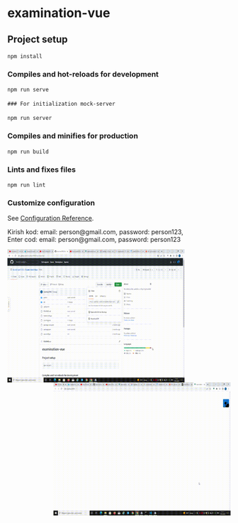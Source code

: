 # examination-vue

## Project setup
```
npm install
```

### Compiles and hot-reloads for development
```
npm run serve

### For initialization mock-server

npm run server
```

### Compiles and minifies for production
```
npm run build
```

### Lints and fixes files
```
npm run lint
```

### Customize configuration
See [Configuration Reference](https://cli.vuejs.org/config/).

<p align="bottom">Kirish kod: email: person@gmail.com, password: person123, <br/> Enter cod: email: person@gmail.com, password: person123</p>


<p><img align="left" alt="gif" src="https://github.com/Azizkhan1992/Exam-test-Vue/blob/main/Exam1.gif" width="400" height="300"/></p>
<p><img align="right" alt="gif" src="https://github.com/Azizkhan1992/Exam-test-Vue/blob/main/Exam2.gif" width="400" height="300"/></p>



